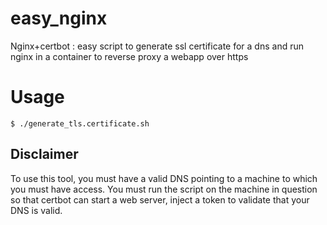 # easy_nginx
Nginx+certbot : easy script to generate ssl certificate for a dns and run nginx in a container to reverse proxy a webapp over https

# Usage

```
$ ./generate_tls.certificate.sh
```

## Disclaimer

To use this tool, you must have a valid DNS pointing to a machine to which you must have access.
You must run the script on the machine in question so that certbot can start a web server, inject a token to validate that your DNS is valid.
